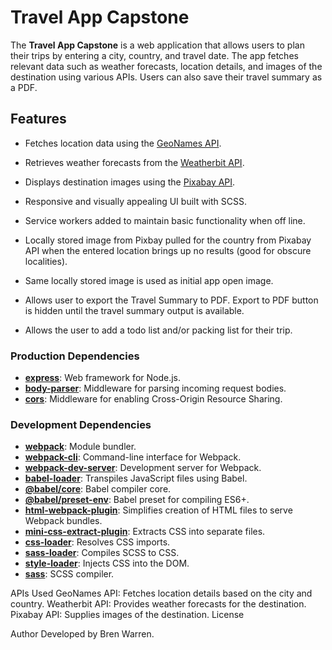 # Travel App Capstone

The **Travel App Capstone** is a web application that allows users to plan their trips by entering a city, country, and travel date. The app fetches relevant data such as weather forecasts, location details, and images of the destination using various APIs. Users can also save their travel summary as a PDF.

## Features

- Fetches location data using the [GeoNames API](http://www.geonames.org/export/web-services.html).
- Retrieves weather forecasts from the [Weatherbit API](https://www.weatherbit.io/).
- Displays destination images using the [Pixabay API](https://pixabay.com/api/docs/).
- Responsive and visually appealing UI built with SCSS.
- Service workers added to maintain basic functionality when off line. 

- Locally stored image from Pixbay pulled for the country from Pixabay API when the entered location brings up no results (good for obscure localities).
- Same locally stored image is used as initial app open image.
- Allows user to export the Travel Summary to PDF. Export to PDF button is hidden until the travel summary output is available. 
- Allows the user to add a todo list and/or packing list for their trip.


### Production Dependencies
- **[express](https://www.npmjs.com/package/express)**: Web framework for Node.js.
- **[body-parser](https://www.npmjs.com/package/body-parser)**: Middleware for parsing incoming request bodies.
- **[cors](https://www.npmjs.com/package/cors)**: Middleware for enabling Cross-Origin Resource Sharing.

### Development Dependencies
- **[webpack](https://webpack.js.org/)**: Module bundler.
- **[webpack-cli](https://www.npmjs.com/package/webpack-cli)**: Command-line interface for Webpack.
- **[webpack-dev-server](https://www.npmjs.com/package/webpack-dev-server)**: Development server for Webpack.
- **[babel-loader](https://www.npmjs.com/package/babel-loader)**: Transpiles JavaScript files using Babel.
- **[@babel/core](https://www.npmjs.com/package/@babel/core)**: Babel compiler core.
- **[@babel/preset-env](https://www.npmjs.com/package/@babel/preset-env)**: Babel preset for compiling ES6+.
- **[html-webpack-plugin](https://www.npmjs.com/package/html-webpack-plugin)**: Simplifies creation of HTML files to serve Webpack bundles.
- **[mini-css-extract-plugin](https://www.npmjs.com/package/mini-css-extract-plugin)**: Extracts CSS into separate files.
- **[css-loader](https://www.npmjs.com/package/css-loader)**: Resolves CSS imports.
- **[sass-loader](https://www.npmjs.com/package/sass-loader)**: Compiles SCSS to CSS.
- **[style-loader](https://www.npmjs.com/package/style-loader)**: Injects CSS into the DOM.
- **[sass](https://www.npmjs.com/package/sass)**: SCSS compiler.

APIs Used
GeoNames API: Fetches location details based on the city and country.
Weatherbit API: Provides weather forecasts for the destination.
Pixabay API: Supplies images of the destination.
License

Author
Developed by Bren Warren.
